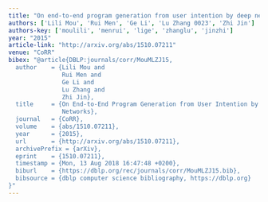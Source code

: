 ```yaml
---
title: "On end-to-end program generation from user intention by deep neural networks"
authors: ['Lili Mou', 'Rui Men', 'Ge Li', 'Lu Zhang 0023', 'Zhi Jin']
authors-key: ['moulili', 'menrui', 'lige', 'zhanglu', 'jinzhi']
year: "2015"
article-link: "http://arxiv.org/abs/1510.07211"
venue: "CoRR"
bibex: "@article{DBLP:journals/corr/MouMLZJ15,
  author    = {Lili Mou and
               Rui Men and
               Ge Li and
               Lu Zhang and
               Zhi Jin},
  title     = {On End-to-End Program Generation from User Intention by Deep Neural
               Networks},
  journal   = {CoRR},
  volume    = {abs/1510.07211},
  year      = {2015},
  url       = {http://arxiv.org/abs/1510.07211},
  archivePrefix = {arXiv},
  eprint    = {1510.07211},
  timestamp = {Mon, 13 Aug 2018 16:47:48 +0200},
  biburl    = {https://dblp.org/rec/journals/corr/MouMLZJ15.bib},
  bibsource = {dblp computer science bibliography, https://dblp.org}
}"
---
```

